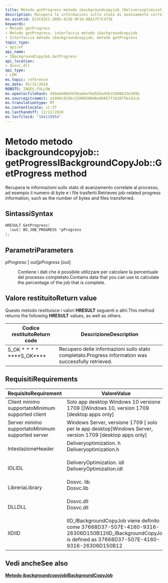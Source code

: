```yaml
---
title: Metodo getProgress metodo ibackgroundcopyjob (Deliveryoptimization. h)
description: Recupera le informazioni sullo stato di avanzamento correlate al processo, ad esempio il numero di byte e i file trasferiti.
ms.assetid: E23C82E1-3805-4C5D-9F18-0DA17F7C473E
keywords:
- Metodo getProgress
- Metodo getProgress, interfaccia metodo ibackgroundcopyjob
- Interfaccia metodo ibackgroundcopyjob, metodo getProgress
topic_type:
- apiref
api_name:
- IBackgroundCopyJob.GetProgress
api_location:
- dosvc.dll
api_type:
- COM
ms.topic: reference
ms.date: 05/31/2018
ROBOTS: INDEX,FOLLOW
ms.openlocfilehash: d49a040bb5656ae6ef6d926a45b31808623e399b
ms.sourcegitcommit: a1494c819bc5200050696e66057f1020f5b142cb
ms.translationtype: MT
ms.contentlocale: it-IT
ms.lasthandoff: 12/12/2020
ms.locfileid: "104119954"
---
```

# <a name="ibackgroundcopyjobgetprogress-method"></a><span data-ttu-id="394af-106">Metodo metodo ibackgroundcopyjob:: getProgress</span><span class="sxs-lookup"><span data-stu-id="394af-106">IBackgroundCopyJob::GetProgress method</span></span>

<span data-ttu-id="394af-107">Recupera le informazioni sullo stato di avanzamento correlate al processo, ad esempio il numero di byte e i file trasferiti.</span><span class="sxs-lookup"><span data-stu-id="394af-107">Retrieves job-related progress information, such as the number of bytes and files transferred.</span></span>

## <a name="syntax"></a><span data-ttu-id="394af-108">Sintassi</span><span class="sxs-lookup"><span data-stu-id="394af-108">Syntax</span></span>


```C++
HRESULT GetProgress(
  [out] BG_JOB_PROGRESS *pProgress
);
```



## <a name="parameters"></a><span data-ttu-id="394af-109">Parametri</span><span class="sxs-lookup"><span data-stu-id="394af-109">Parameters</span></span>

<dl> <dt>

<span data-ttu-id="394af-110">*pProgress* \[ out\]</span><span class="sxs-lookup"><span data-stu-id="394af-110">*pProgress* \[out\]</span></span>
</dt> <dd>

<span data-ttu-id="394af-111">Contiene i dati che è possibile utilizzare per calcolare la percentuale del processo completato.</span><span class="sxs-lookup"><span data-stu-id="394af-111">Contains data that you can use to calculate the percentage of the job that is complete.</span></span>

</dd> </dl>

## <a name="return-value"></a><span data-ttu-id="394af-112">Valore restituito</span><span class="sxs-lookup"><span data-stu-id="394af-112">Return value</span></span>

<span data-ttu-id="394af-113">Questo metodo restituisce i valori **HRESULT** seguenti e altri.</span><span class="sxs-lookup"><span data-stu-id="394af-113">This method returns the following **HRESULT** values, as well as others.</span></span>



| <span data-ttu-id="394af-114">Codice restituito</span><span class="sxs-lookup"><span data-stu-id="394af-114">Return code</span></span>                                                                              | <span data-ttu-id="394af-115">Descrizione</span><span class="sxs-lookup"><span data-stu-id="394af-115">Description</span></span>                                                 |
|------------------------------------------------------------------------------------------|-------------------------------------------------------------|
| <dl> <span data-ttu-id="394af-116"><dt>S_OK \* \* \* \*</dt></span><span class="sxs-lookup"><span data-stu-id="394af-116"><dt>\*\*\*\*S_OK\*\*\*\*</dt></span></span> </dl> | <span data-ttu-id="394af-117">Recupero delle informazioni sullo stato completato.</span><span class="sxs-lookup"><span data-stu-id="394af-117">Progress information was successfully retrieved.</span></span><br/> |



 

## <a name="requirements"></a><span data-ttu-id="394af-118">Requisiti</span><span class="sxs-lookup"><span data-stu-id="394af-118">Requirements</span></span>



| <span data-ttu-id="394af-119">Requisito</span><span class="sxs-lookup"><span data-stu-id="394af-119">Requirement</span></span> | <span data-ttu-id="394af-120">Valore</span><span class="sxs-lookup"><span data-stu-id="394af-120">Value</span></span> |
|-------------------------------------|-----------------------------------------------------------------------------------------------------|
| <span data-ttu-id="394af-121">Client minimo supportato</span><span class="sxs-lookup"><span data-stu-id="394af-121">Minimum supported client</span></span><br/> | <span data-ttu-id="394af-122">Solo app desktop Windows 10 versione 1709 \[\]</span><span class="sxs-lookup"><span data-stu-id="394af-122">Windows 10, version 1709 \[desktop apps only\]</span></span><br/>                                           |
| <span data-ttu-id="394af-123">Server minimo supportato</span><span class="sxs-lookup"><span data-stu-id="394af-123">Minimum supported server</span></span><br/> | <span data-ttu-id="394af-124">Windows Server, versione 1709 \[ solo per le app desktop\]</span><span class="sxs-lookup"><span data-stu-id="394af-124">Windows Server, version 1709 \[desktop apps only\]</span></span><br/>                                       |
| <span data-ttu-id="394af-125">Intestazione</span><span class="sxs-lookup"><span data-stu-id="394af-125">Header</span></span><br/>                   | <dl> <span data-ttu-id="394af-126"><dt>Deliveryoptimization. h</dt></span><span class="sxs-lookup"><span data-stu-id="394af-126"><dt>Deliveryoptimization.h</dt></span></span> </dl>   |
| <span data-ttu-id="394af-127">IDL</span><span class="sxs-lookup"><span data-stu-id="394af-127">IDL</span></span><br/>                      | <dl> <span data-ttu-id="394af-128"><dt>DeliveryOptimization. idl</dt></span><span class="sxs-lookup"><span data-stu-id="394af-128"><dt>DeliveryOptimization.idl</dt></span></span> </dl> |
| <span data-ttu-id="394af-129">Libreria</span><span class="sxs-lookup"><span data-stu-id="394af-129">Library</span></span><br/>                  | <dl> <span data-ttu-id="394af-130"><dt>Dosvc. lib</dt></span><span class="sxs-lookup"><span data-stu-id="394af-130"><dt>Dosvc.lib</dt></span></span> </dl>                |
| <span data-ttu-id="394af-131">DLL</span><span class="sxs-lookup"><span data-stu-id="394af-131">DLL</span></span><br/>                      | <dl> <span data-ttu-id="394af-132"><dt>Dosvc.dll</dt></span><span class="sxs-lookup"><span data-stu-id="394af-132"><dt>Dosvc.dll</dt></span></span> </dl>                |
| <span data-ttu-id="394af-133">IID</span><span class="sxs-lookup"><span data-stu-id="394af-133">IID</span></span><br/>                      | <span data-ttu-id="394af-134">IID_IBackgroundCopyJob viene definito come 37668D37-507E-4160-9316-26306D150B12</span><span class="sxs-lookup"><span data-stu-id="394af-134">IID_IBackgroundCopyJob is defined as 37668D37-507E-4160-9316-26306D150B12</span></span><br/>               |



## <a name="see-also"></a><span data-ttu-id="394af-135">Vedi anche</span><span class="sxs-lookup"><span data-stu-id="394af-135">See also</span></span>

<dl> <dt>

[<span data-ttu-id="394af-136">**Metodo ibackgroundcopyjob**</span><span class="sxs-lookup"><span data-stu-id="394af-136">**IBackgroundCopyJob**</span></span>](ibackgroundcopyjob-.md)
</dt> </dl>

 

 





